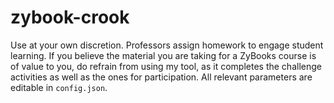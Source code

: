 # zybook-crook
Use at your own discretion.  Professors assign homework to engage student learning.  If you believe the material you are taking for a ZyBooks course is of value to you, do refrain from using my tool, as it completes the challenge activities as well as the ones for participation.  All relevant parameters are editable in `config.json`.
